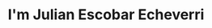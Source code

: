 ---
title : "I'm Julian Escobar Echeverri"
# full screen navigation
first_name : "Julian"
last_name : "Escobar"
bg_image : "images/backgrounds/full-nav-bg.jpg"
# animated text loop
occupations:
- "Game Programmer"
- "Professional Gamer"

# slider background image loop
slider_images:
- "images/slider/slider-1.jpg"
- "images/slider/slider-2.jpg"

# button
button:
  enable : true
  label : "HIRE ME"
  link : "#contact"


# custom style
custom_class: "" 
custom_attributes: "" 
custom_css: ""

---